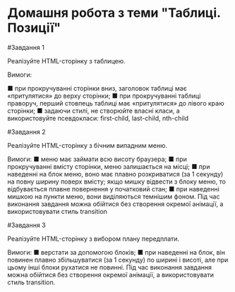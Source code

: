 # Домашня робота з теми "Таблиці. Позиції"

#Завдання 1

Реалізуйте HTML-сторінку з таблицею.

Вимоги:

■ при прокручуванні сторінки вниз, заголовок таблиці має 
«притулятися» до верху сторінки;
■ при прокручуванні таблиці праворуч, перший стовпець таблиці має «притулятися» до лівого краю сторінки;
■ задаючи стилі, не створюйте власні класи, а використовуйте псевдокласи: first-child, last-child, nth-child

#Завдання 2

Реалізуйте HTML-сторінку з бічним випадним меню. 

Вимоги:
■ меню має займати всю висоту браузера;
■ при прокручуванні вмісту сторінки, меню залишається на 
місці;
■ при наведенні на блок меню, воно має плавно розкриватися (за 1 секунду) на повну ширину поверх вмісту; якщо мишку відвести з блоку меню, то відбувається плавне повернення у початковий стан;
■ при наведенні мишкою на пункти меню, вони виділяються темнішим фоном.
Під час виконання завдання можна обійтися без створення
окремої анімації, а використовувати стиль transition

#Завдання 3

Реалізуйте HTML-сторінку з вибором плану передплати.

Вимоги:
■ верстати за допомогою блоків;
■ при наведенні на блок, він повинен плавно збільшуватися 
(за 1 секунду) по ширині і висоті, але при цьому інші блоки рухатися не повинні. 
Під час виконання завдання можна обійтися без створення 
окремої анімації, а використовувати стиль transition.